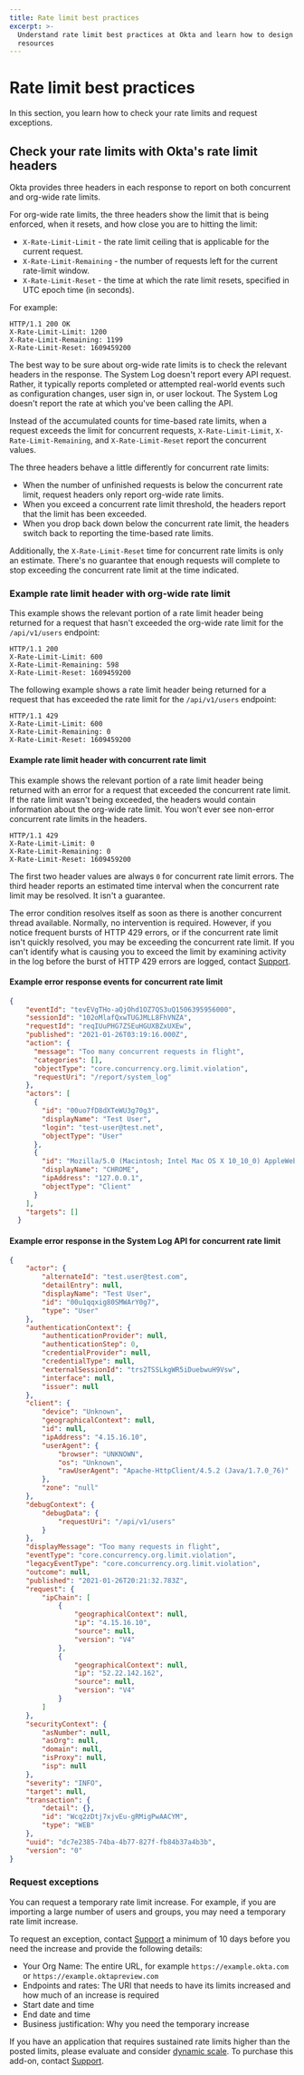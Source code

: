```yaml
---
title: Rate limit best practices
excerpt: >-
  Understand rate limit best practices at Okta and learn how to design for efficient use of
  resources
---
```


# Rate limit best practices

In this section, you learn how to check your rate limits and request exceptions.

## Check your rate limits with Okta's rate limit headers

Okta provides three headers in each response to report on both concurrent and org-wide rate limits.

For org-wide rate limits, the three headers show the limit that is being enforced, when it resets, and how close you are to hitting the limit:

* `X-Rate-Limit-Limit` - the rate limit ceiling that is applicable for the current request.
* `X-Rate-Limit-Remaining` - the number of requests left for the current rate-limit window.
* `X-Rate-Limit-Reset` - the time at which the rate limit resets, specified in UTC epoch time (in seconds).

For example:

```http
HTTP/1.1 200 OK
X-Rate-Limit-Limit: 1200
X-Rate-Limit-Remaining: 1199
X-Rate-Limit-Reset: 1609459200
```

The best way to be sure about org-wide rate limits is to check the relevant headers in the response. The System Log doesn't report every API request. Rather, it typically reports completed or attempted real-world events such as configuration changes, user sign in, or user lockout. The System Log doesn't report the rate at which you've been calling the API.

Instead of the accumulated counts for time-based rate limits, when a request exceeds the limit for concurrent requests, `X-Rate-Limit-Limit`, `X-Rate-Limit-Remaining`, and `X-Rate-Limit-Reset` report the concurrent values.

The three headers behave a little differently for concurrent rate limits:
* When the number of unfinished requests is below the concurrent rate limit, request headers only report org-wide rate limits.
* When you exceed a concurrent rate limit threshold, the headers report that the limit has been exceeded.
* When you drop back down below the concurrent rate limit, the headers switch back to reporting the time-based rate limits.

Additionally, the `X-Rate-Limit-Reset` time for concurrent rate limits is only an estimate. There's no guarantee that enough requests will complete to stop exceeding the concurrent rate limit at the time indicated.

### Example rate limit header with org-wide rate limit

This example shows the relevant portion of a rate limit header being returned for a request that hasn't exceeded the org-wide rate limit for the `/api/v1/users` endpoint:

```http
HTTP/1.1 200
X-Rate-Limit-Limit: 600
X-Rate-Limit-Remaining: 598
X-Rate-Limit-Reset: 1609459200
```

The following example shows a rate limit header being returned for a request that has exceeded the rate limit for the `/api/v1/users` endpoint:

```http
HTTP/1.1 429
X-Rate-Limit-Limit: 600
X-Rate-Limit-Remaining: 0
X-Rate-Limit-Reset: 1609459200
```

#### Example rate limit header with concurrent rate limit

This example shows the relevant portion of a rate limit header being returned with an error for a request that exceeded the concurrent rate limit. If the rate limit wasn't being exceeded, the headers would contain information about the org-wide rate limit. You won't ever see non-error concurrent rate limits in the headers.

```http
HTTP/1.1 429
X-Rate-Limit-Limit: 0
X-Rate-Limit-Remaining: 0
X-Rate-Limit-Reset: 1609459200
```

The first two header values are always `0` for concurrent rate limit errors. The third header reports an estimated time interval when the concurrent rate limit may be resolved. It isn't a guarantee.

The error condition resolves itself as soon as there is another concurrent thread available. Normally, no intervention is required. However, if you notice frequent bursts of HTTP 429 errors, or if the concurrent rate limit isn't quickly resolved, you may be exceeding the concurrent rate limit. If you can't identify what is causing you to exceed the limit by examining activity in the log before the burst of HTTP 429 errors are logged, contact [Support](https://support.okta.com/help/open_case).

#### Example error response events for concurrent rate limit

```json
{
    "eventId": "tevEVgTHo-aQjOhd1OZ7QS3uQ1506395956000",
    "sessionId": "102oMlafQxwTUGJMLL8FhVNZA",
    "requestId": "reqIUuPHG7ZSEuHGUXBZxUXEw",
    "published": "2021-01-26T03:19:16.000Z",
    "action": {
      "message": "Too many concurrent requests in flight",
      "categories": [],
      "objectType": "core.concurrency.org.limit.violation",
      "requestUri": "/report/system_log"
    },
    "actors": [
      {
        "id": "00uo7fD8dXTeWU3g70g3",
        "displayName": "Test User",
        "login": "test-user@test.net",
        "objectType": "User"
      },
      {
        "id": "Mozilla/5.0 (Macintosh; Intel Mac OS X 10_10_0) AppleWebKit/537.36 (KHTML, like Gecko) Chrome/60.0.3112.113 Safari/537.36",
        "displayName": "CHROME",
        "ipAddress": "127.0.0.1",
        "objectType": "Client"
      }
    ],
    "targets": []
  }
```

#### Example error response in the System Log API for concurrent rate limit

```json
{
    "actor": {
        "alternateId": "test.user@test.com",
        "detailEntry": null,
        "displayName": "Test User",
        "id": "00u1qqxig80SMWArY0g7",
        "type": "User"
    },
    "authenticationContext": {
        "authenticationProvider": null,
        "authenticationStep": 0,
        "credentialProvider": null,
        "credentialType": null,
        "externalSessionId": "trs2TSSLkgWR5iDuebwuH9Vsw",
        "interface": null,
        "issuer": null
    },
    "client": {
        "device": "Unknown",
        "geographicalContext": null,
        "id": null,
        "ipAddress": "4.15.16.10",
        "userAgent": {
            "browser": "UNKNOWN",
            "os": "Unknown",
            "rawUserAgent": "Apache-HttpClient/4.5.2 (Java/1.7.0_76)"
        },
        "zone": "null"
    },
    "debugContext": {
        "debugData": {
            "requestUri": "/api/v1/users"
        }
    },
    "displayMessage": "Too many requests in flight",
    "eventType": "core.concurrency.org.limit.violation",
    "legacyEventType": "core.concurrency.org.limit.violation",
    "outcome": null,
    "published": "2021-01-26T20:21:32.783Z",
    "request": {
        "ipChain": [
            {
                "geographicalContext": null,
                "ip": "4.15.16.10",
                "source": null,
                "version": "V4"
            },
            {
                "geographicalContext": null,
                "ip": "52.22.142.162",
                "source": null,
                "version": "V4"
            }
        ]
    },
    "securityContext": {
        "asNumber": null,
        "asOrg": null,
        "domain": null,
        "isProxy": null,
        "isp": null
    },
    "severity": "INFO",
    "target": null,
    "transaction": {
        "detail": {},
        "id": "Wcq2zDtj7xjvEu-gRMigPwAACYM",
        "type": "WEB"
    },
    "uuid": "dc7e2385-74ba-4b77-827f-fb84b37a4b3b",
    "version": "0"
}
```

### Request exceptions

You can request a temporary rate limit increase. For example, if you are importing a large number of users and groups, you may need a temporary rate limit increase.

To request an exception, contact [Support](https://support.okta.com/help/open_case) a minimum of 10 days before you need the increase and provide the following details:

* Your Org Name: The entire URL, for example `https://example.okta.com` or `https://example.oktapreview.com`
* Endpoints and rates: The URI that needs to have its limits increased and how much of an increase is required
* Start date and time
* End date and time
* Business justification: Why you need the temporary increase

If you have an application that requires sustained rate limits higher than the posted limits, please evaluate and consider [dynamic scale](/docs/reference/rl-dynamic-scale/). To purchase this add-on, contact [Support](https://support.okta.com/help/).
